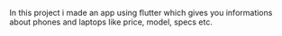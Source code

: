 In this project i made an app using flutter which gives you informations about phones and laptops 
like price, model, specs etc. 
